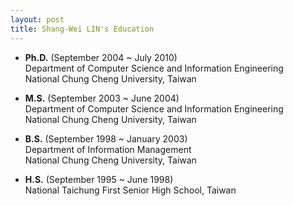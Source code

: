 ```yaml
---
layout: post
title: Shang-Wei LIN's Education
---
```



- **Ph.D.** (September 2004 ~ July 2010)  
Department of Computer Science and Information Engineering  
National Chung Cheng University, Taiwan

- **M.S.** (September 2003 ~ June 2004)  
Department of Computer Science and Information Engineering  
National Chung Cheng University, Taiwan

- **B.S.** (September 1998 ~ January 2003)  
Department of Information Management  
National Chung Cheng University, Taiwan

- **H.S.** (September 1995 ~ June 1998)  
National Taichung First Senior High School, Taiwan
